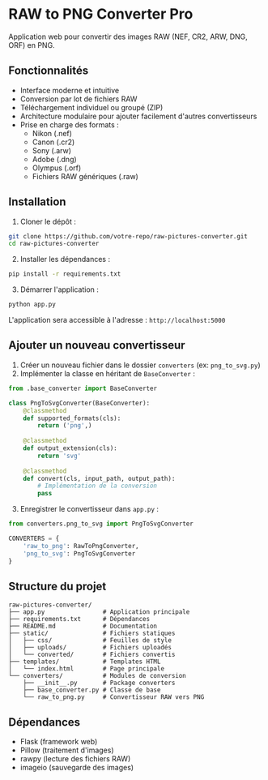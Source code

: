 # RAW to PNG Converter Pro

Application web pour convertir des images RAW (NEF, CR2, ARW, DNG, ORF) en PNG.

## Fonctionnalités

- Interface moderne et intuitive
- Conversion par lot de fichiers RAW
- Téléchargement individuel ou groupé (ZIP)
- Architecture modulaire pour ajouter facilement d'autres convertisseurs
- Prise en charge des formats :
  - Nikon (.nef)
  - Canon (.cr2) 
  - Sony (.arw)
  - Adobe (.dng)
  - Olympus (.orf)
  - Fichiers RAW génériques (.raw)

## Installation

1. Cloner le dépôt :
```bash
git clone https://github.com/votre-repo/raw-pictures-converter.git
cd raw-pictures-converter
```

2. Installer les dépendances :
```bash
pip install -r requirements.txt
```

3. Démarrer l'application :
```bash
python app.py
```

L'application sera accessible à l'adresse : `http://localhost:5000`

## Ajouter un nouveau convertisseur

1. Créer un nouveau fichier dans le dossier `converters` (ex: `png_to_svg.py`)
2. Implémenter la classe en héritant de `BaseConverter` :
```python
from .base_converter import BaseConverter

class PngToSvgConverter(BaseConverter):
    @classmethod
    def supported_formats(cls):
        return ('png',)
        
    @classmethod 
    def output_extension(cls):
        return 'svg'
        
    @classmethod
    def convert(cls, input_path, output_path):
        # Implémentation de la conversion
        pass
```

3. Enregistrer le convertisseur dans `app.py` :
```python
from converters.png_to_svg import PngToSvgConverter

CONVERTERS = {
    'raw_to_png': RawToPngConverter,
    'png_to_svg': PngToSvgConverter
}
```

## Structure du projet

```
raw-pictures-converter/
├── app.py                # Application principale
├── requirements.txt      # Dépendances
├── README.md             # Documentation
├── static/               # Fichiers statiques
│   ├── css/              # Feuilles de style
│   ├── uploads/          # Fichiers uploadés
│   └── converted/        # Fichiers convertis
├── templates/            # Templates HTML
│   └── index.html        # Page principale
└── converters/           # Modules de conversion
    ├── __init__.py       # Package converters
    ├── base_converter.py # Classe de base
    └── raw_to_png.py     # Convertisseur RAW vers PNG
```

## Dépendances

- Flask (framework web)
- Pillow (traitement d'images)
- rawpy (lecture des fichiers RAW)
- imageio (sauvegarde des images)
